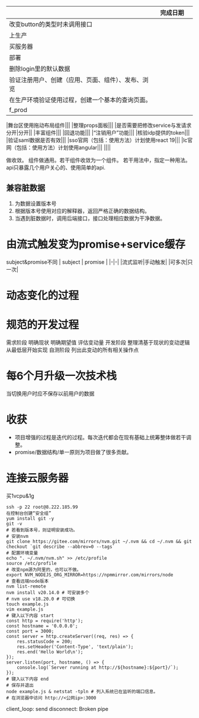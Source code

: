 ||完成日期||
|-|-|-|
|改变button的类型时未调用接口|||
|上生产|||
|买服务器|||
|部署|||
|删除login里的默认数据|||
|验证注册用户、创建（应用、页面、组件）、发布、浏览|||
|在生产环境验证使用过程，创建一个基本的查询页面。|||
|f_prod|||

|舞台区使用拖动布局组件|||
|整理props面板|||
|是否需要把修改service与发请求分开|分开||
|丰富组件|||
|回退功能|||
|“注销用户”功能|||
|核验idp提供的token|||
|验证saml数据是否有效|||
|sso官网（包括：使用方法）计划使用react 19|||
|lc官网（包括：使用方法）计划使用angular|||
||||



做收敛。
组件做通用。若干组件收敛为一个组件。
若干用法中，指定一种用法。
api只暴露几个用户关心的、使用简单的api.


## 兼容脏数据
1. 为数据设置版本号
2. 根据版本号使用对应的解释器，返回严格正确的数据结构。
3. 当遇到脏数据时，调用后端接口，接口处理相应数据为干净数据。

# 由流式触发变为promise+service缓存
subject&promise不同
| subject | promise |
|-|-|
|流式监听|手动触发|
|可多次|只一次|

# 动态变化的过程
# 规范的开发过程
需求阶段
    明确现状
    明确期望值
    评估变动量
开发阶段
    整理清基于现状的变动逻辑
    从最低层开始实现
自测阶段
    列出此变动的所有相关操作点

# 每6个月升级一次技术栈

当切换用户时应不保存以前用户的数据

# 收获
- 项目增强的过程是迭代的过程。每次迭代都会在现有基础上统筹整体做若干调整。
- promise/数据结构/单一原则为项目做了很多贡献。

# 连接云服务器
买1vcpu&1g
```shell
ssh -p 22 root@8.222.185.99
在控制台创建“安全组”
yum install git -y
git -v
# 若看到版本号，则证明安装成功。
# 安装nvm
git clone https://gitee.com/mirrors/nvm.git ~/.nvm && cd ~/.nvm && git checkout `git describe --abbrev=0 --tags`
# 配置环境变量
echo ". ~/.nvm/nvm.sh" >> /etc/profile
source /etc/profile
# 改变npm源为阿里的，也可以不做。
export NVM_NODEJS_ORG_MIRROR=https://npmmirror.com/mirrors/node
# 查看远端node版本
nvm list-remote
nvm install v20.14.0 # 可安装多个
# nvm use v18.20.0 # 可切换
touch example.js
vim example.js
# 键入以下内容 start
const http = require('http');
const hostname = '0.0.0.0';
const port = 3000;
const server = http.createServer((req, res) => { 
    res.statusCode = 200;
    res.setHeader('Content-Type', 'text/plain');
    res.end('Hello World\n');
}); 
server.listen(port, hostname, () => { 
    console.log(`Server running at http://${hostname}:${port}/`);
});
# 键入以下内容 end
# 保存并退出
node example.js & netstat -tpln # 列入系统已在监听的端口信息。
# 在浏览器中访问 http://<公网ip>:3000
```



client_loop: send disconnect: Broken pipe